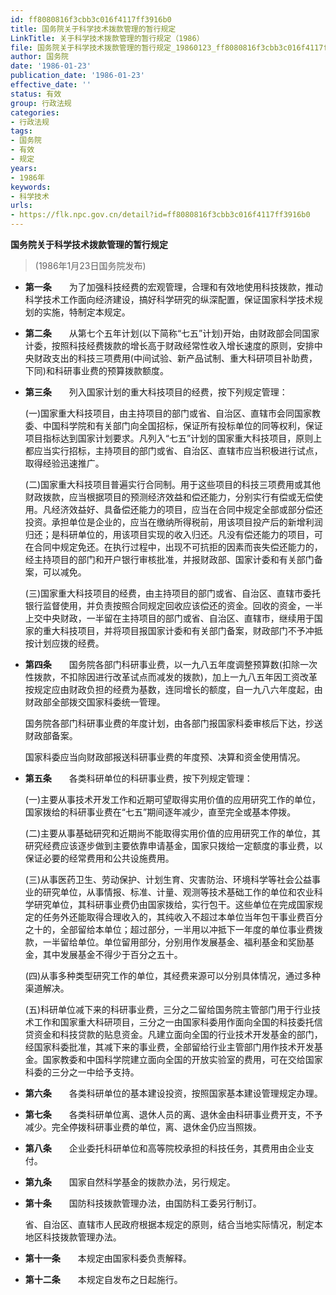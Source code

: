 ```yaml
---
id: ff8080816f3cbb3c016f4117ff3916b0
title: 国务院关于科学技术拨款管理的暂行规定
LinkTitle: 关于科学技术拨款管理的暂行规定（1986）
file: 国务院关于科学技术拨款管理的暂行规定_19860123_ff8080816f3cbb3c016f4117ff3916b0.docx
author: 国务院
date: '1986-01-23'
publication_date: '1986-01-23'
effective_date: ''
status: 有效
group: 行政法规
categories:
- 行政法规
tags:
- 国务院
- 有效
- 规定
years:
- 1986年
keywords:
- 科学技术
urls:
- https://flk.npc.gov.cn/detail?id=ff8080816f3cbb3c016f4117ff3916b0
---
```


**国务院关于科学技术拨款管理的暂行规定**

> (1986年1月23日国务院发布)

- **第一条**　　为了加强科技经费的宏观管理，合理和有效地使用科技拨款，推动科学技术工作面向经济建设，搞好科学研究的纵深配置，保证国家科学技术规划的实施，特制定本规定。

- **第二条**　　从第七个五年计划(以下简称“七五”计划)开始，由财政部会同国家计委，按照科技经费拨款的增长高于财政经常性收入增长速度的原则，安排中央财政支出的科技三项费用(中间试验、新产品试制、重大科研项目补助费，下同)和科研事业费的预算拨款额度。

- **第三条**　　列入国家计划的重大科技项目的经费，按下列规定管理：

  (一)国家重大科技项目，由主持项目的部门或省、自治区、直辖市会同国家教委、中国科学院和有关部门向全国招标，保证所有投标单位的同等权利，保证项目指标达到国家计划要求。凡列入“七五”计划的国家重大科技项目，原则上都应当实行招标，主持项目的部门或省、自治区、直辖市应当积极进行试点，取得经验迅速推广。

  (二)国家重大科技项目普遍实行合同制。用于这些项目的科技三项费用或其他财政拨款，应当根据项目的预测经济效益和偿还能力，分别实行有偿或无偿使用。凡经济效益好、具备偿还能力的项目，应当在合同中规定全部或部分偿还投资。承担单位是企业的，应当在缴纳所得税前，用该项目投产后的新增利润归还；是科研单位的，用该项目实现的收入归还。凡没有偿还能力的项目，可在合同中规定免还。在执行过程中，出现不可抗拒的因素而丧失偿还能力的，经主持项目的部门和开户银行审核批准，并报财政部、国家计委和有关部门备案，可以减免。

  (三)国家重大科技项目的经费，由主持项目的部门或省、自治区、直辖市委托银行监督使用，并负责按照合同规定回收应该偿还的资金。回收的资金，一半上交中央财政，一半留在主持项目的部门或省、自治区、直辖市，继续用于国家的重大科技项目，并将项目报国家计委和有关部门备案，财政部门不予冲抵按计划应拨的经费。

- **第四条**　　国务院各部门科研事业费，以一九八五年度调整预算数(扣除一次性拨款，不扣除因进行改革试点而减发的拨款)，加上一九八五年因工资改革按规定应由财政负担的经费为基数，连同增长的额度，自一九八六年度起，由财政部全部拨交国家科委统一管理。

  国务院各部门科研事业费的年度计划，由各部门报国家科委审核后下达，抄送财政部备案。

  国家科委应当向财政部报送科研事业费的年度预、决算和资金使用情况。

- **第五条**　　各类科研单位的科研事业费，按下列规定管理：

  (一)主要从事技术开发工作和近期可望取得实用价值的应用研究工作的单位，国家拨给的科研事业费在“七五”期间逐年减少，直至完全或基本停拨。

  (二)主要从事基础研究和近期尚不能取得实用价值的应用研究工作的单位，其研究经费应该逐步做到主要依靠申请基金，国家只拨给一定额度的事业费，以保证必要的经常费用和公共设施费用。

  (三)从事医药卫生、劳动保护、计划生育、灾害防治、环境科学等社会公益事业的研究单位，从事情报、标准、计量、观测等技术基础工作的单位和农业科学研究单位，其科研事业费仍由国家拨给，实行包干。这些单位在完成国家规定的任务外还能取得合理收入的，其纯收入不超过本单位当年包干事业费百分之十的，全部留给本单位；超过部分，一半用以冲抵下一年度的单位事业费拨款，一半留给单位。单位留用部分，分别用作发展基金、福利基金和奖励基金，其中发展基金不得少于百分之五十。

  (四)从事多种类型研究工作的单位，其经费来源可以分别具体情况，通过多种渠道解决。

  (五)科研单位减下来的科研事业费，三分之二留给国务院主管部门用于行业技术工作和国家重大科研项目，三分之一由国家科委用作面向全国的科技委托信贷资金和科技贷款的贴息资金。凡建立面向全国的行业技术开发基金的部门，经国家科委批准，其减下来的事业费，全部留给行业主管部门用作技术开发基金。国家教委和中国科学院建立面向全国的开放实验室的费用，可在交给国家科委的三分之一中给予支持。

- **第六条**　　各类科研单位的基本建设投资，按照国家基本建设管理规定办理。

- **第七条**　　各类科研单位离、退休人员的离、退休金由科研事业费开支，不予减少。完全停拨科研事业费的单位，离、退休金仍应当照拨。

- **第八条**　　企业委托科研单位和高等院校承担的科技任务，其费用由企业支付。

- **第九条**　　国家自然科学基金的拨款办法，另行规定。

- **第十条**　　国防科技拨款管理办法，由国防科工委另行制订。

  省、自治区、直辖市人民政府根据本规定的原则，结合当地实际情况，制定本地区科技拨款管理办法。

- **第十一条**　　本规定由国家科委负责解释。

- **第十二条**　　本规定自发布之日起施行。
